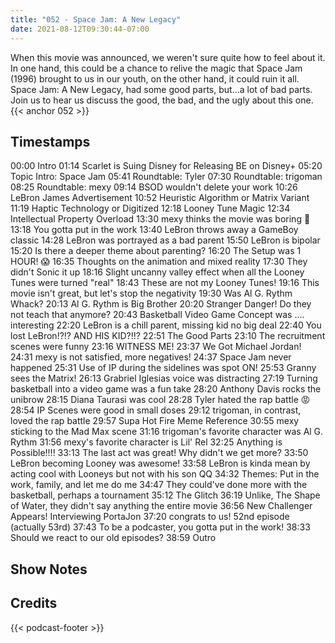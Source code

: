 ```yaml
---
title: "052 - Space Jam: A New Legacy"
date: 2021-08-12T09:30:44-07:00
---
```

When this movie was announced, we weren't sure quite how to feel about it. In one hand, this could be a chance to relive the magic that Space Jam (1996) brought to us in our youth, on the other hand, it could ruin it all. Space Jam: A New Legacy, had some good parts, but...a lot of bad parts. Join us to hear us discuss the good, the bad, and the ugly about this one.
{{< anchor 052 >}}
<!--more-->

## Timestamps
00:00 Intro
01:14 Scarlet is Suing Disney for Releasing BE on Disney+
05:20 Topic Intro: Space Jam
05:41 Roundtable: Tyler
07:30 Roundtable: trigoman
08:25 Roundtable: mexy
09:14 BSOD wouldn't delete your work
10:26 LeBron James Advertisement
10:52 Heuristic Algorithm or Matrix Variant
11:19 Haptic Technology or Digitized
12:18 Looney Tune Magic
12:34 Intellectual Property Overload
13:30 mexy thinks the movie was boring 🥱
13:18 You gotta put in the work
13:40 LeBron throws away a GameBoy classic
14:28 LeBron was portrayed as a bad parent
15:50 LeBron is bipolar
15:20 Is there a deeper theme about parenting?
16:20 The Setup was 1 HOUR! 😱
16:35 Thoughts on the animation and mixed reality
17:30 They didn't Sonic it up
18:16 Slight uncanny valley effect when all the Looney Tunes were turned "real"
18:43 These are not my Looney Tunes!
19:16 This movie isn't great, but let's stop the negativity
19:30 Was Al G. Rythm Whack?
20:13 Al G. Rythm is Big Brother
20:20 Stranger Danger! Do they not teach that anymore?
20:43 Basketball Video Game Concept was .... interesting
22:20 LeBron is a chill parent, missing kid no big deal
22:40 You lost LeBron!?!? AND HIS KID?!!?
22:51 The Good Parts
23:10 The recruitment scenes were funny
23:16 WITNESS ME!
23:37 We Got Michael Jordan!
24:31 mexy is not satisfied, more negatives!
24:37 Space Jam never happened
25:31 Use of IP during the sidelines was spot ON!
25:53 Granny sees the Matrix!
26:13 Grabriel Iglesias voice was distracting
27:19 Turning basketball into a video game was a fun take
28:20 Anthony Davis rocks the unibrow
28:15 Diana Taurasi was cool
28:28 Tyler hated the rap battle 😡
28:54 IP Scenes were good in small doses
29:12 trigoman, in contrast, loved the rap battle
29:57 Supa Hot Fire Meme Reference
30:55 mexy sticking to the Mad Max scene
31:16 trigoman's favorite character was Al G. Rythm
31:56 mexy's favorite character is Lil' Rel
32:25 Anything is Possible!!!!
33:13 The last act was great! Why didn't we get more?
33:50 LeBron becoming Looney was awesome!
33:58 LeBron is kinda mean by acting cool with Looneys but not with his son QQ
34:32 Themes: Put in the work, family, and let me do me
34:47 They could've done more with the basketball, perhaps a tournament
35:12 The Glitch
36:19 Unlike, The Shape of Water, they didn't say anything the entire movie
36:56 New Challenger Appears! Interviewing PortaJon
37:20 congrats to us! 52nd episode (actually 53rd)
37:43 To be a podcaster, you gotta put in the work!
38:33 Should we react to our old episodes?
38:59 Outro

## Show Notes

## Credits
{{< podcast-footer >}}
